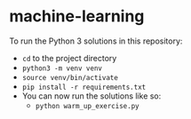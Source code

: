 # machine-learning

To run the Python 3 solutions in this repository:

* `cd` to the project directory
* `python3 -m venv venv`
* `source venv/bin/activate`
* `pip install -r requirements.txt`
* You can now run the solutions like so:
  * `python warm_up_exercise.py`
